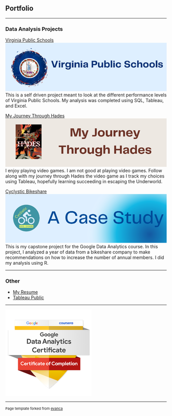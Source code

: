 ## Portfolio

---

### Data Analysis Projects 

[Virginia Public Schools](VA_schools.md)
<img src="images/Virginia.png?raw=true"/>
This is a self driven project meant to look at the different performance levels of Virginia Public Schools. My analysis was completed using SQL, Tableau, and Excel.

[My Journey Through Hades](https://public.tableau.com/views/MyJourneythroughHades/Story1?:language=en-US&:display_count=n&:origin=viz_share_link)
<img src="images/Hades.png?raw=true"/>
I enjoy playing video games. I am not good at playing video games. Follow along with my journey through Hades the video game as I track my choices using Tableau, hopefully learning succeeding in escaping the Underworld.

[Cyclystic Bikeshare](Cyclystic_Bikeshare.html)
<img src="images/Study.png?raw=true"/>
This is my capstone project for the Google Data Analytics course. In this project, I analyzed a year of data from a bikeshare company to make recommendations on how to increase the number of annual members. I did my analysis using R.


---

### Other
- [My Resume](https://docs.google.com/document/d/1n4zU4SAOJG1WLW_lpG3Ey2-urYSzb5bb/edit?usp=sharing&ouid=101751421529921596204&rtpof=true&sd=true)
- [Tableau Public](https://public.tableau.com/app/profile/z.setash)

---
<img src="images/google-data-analytics-certificate.2.png?raw=true"/>



---
<p style="font-size:11px">Page template forked from <a href="https://github.com/evanca/quick-portfolio">evanca</a></p>
<!-- Remove above link if you don't want to attibute -->
